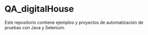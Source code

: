 # QA_digitalHouse
Este repositorio contiene ejemplos y proyectos de automatización de pruebas con Java y Selenium. 
